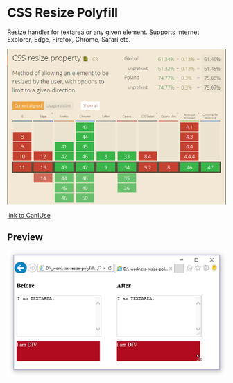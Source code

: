 CSS Resize Polyfill
========
Resize handler for textarea or any given element.
Supports Internet Explorer, Edge, Firefox, Chrome, Safari etc.

![Browser support](/assets-demo/browser-support.png)

[link to CanIUse](http://caniuse.com/#search=resize)


Preview
---
![Edge Preview](/assets-demo/before-after.png)
